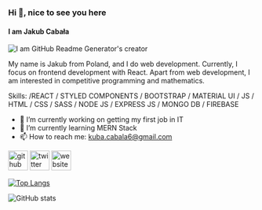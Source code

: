 ### Hi 👋, nice to see you here
#### I am Jakub Cabała
![I am GitHub Readme Generator's creator](https://adigitalguru.com/wp-content/uploads/2019/11/banner-web-development.png)

My name is Jakub from Poland, and I do web development. Currently, I focus on frontend development with React. Apart from web development, I am interested in competitive programming and mathematics.

Skills: /REACT / STYLED COMPONENTS / BOOTSTRAP / MATERIAL UI / JS / HTML / CSS / SASS / NODE JS / EXPRESS JS / MONGO DB / FIREBASE

- 🔭 I’m currently working on getting my first job in IT 
- 🌱 I’m currently learning MERN Stack 
- 📫 How to reach me: kuba.cabala6@gmail.com 


[<img src='https://cdn.jsdelivr.net/npm/simple-icons@3.0.1/icons/github.svg' alt='github' height='40'>](https://github.com/jCabala)  [<img src='https://cdn.jsdelivr.net/npm/simple-icons@3.0.1/icons/twitter.svg' alt='twitter' height='40'>](https://twitter.com/https://twitter.com/CabalaKuba)  [<img src='https://cdn.jsdelivr.net/npm/simple-icons@3.0.1/icons/icloud.svg' alt='website' height='40'>](...)  

[![Top Langs](https://github-readme-stats.vercel.app/api/top-langs/?username=jCabala)](https://github.com/anuraghazra/github-readme-stats)

![GitHub stats](https://github-readme-stats.vercel.app/api?username=jCabala&show_icons=true)  

